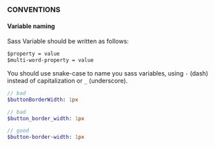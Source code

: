 ### CONVENTIONS

#### Variable naming

Sass Variable should be written as follows:

```sass
$property = value
$multi-word-property = value
```

You should use snake-case to name you sass variables, using `-` (dash) instead
of capitalization or `_` (underscore).

```sass
// bad
$buttonBorderWidth: 1px

// bad
$button_border_width: 1px

// good
$button-border-width: 1px
```
